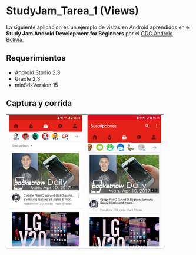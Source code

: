 StudyJam_Tarea_1 (Views)
========================

La siguiente aplicacion es un ejemplo de vistas en Android aprendidos en el **Study Jam Android Development for Beginners** por el [GDG Android Bolivia.](http://www.gdg.androidbolivia.com/)


Requerimientos
------------

  * Android Studio 2.3
  * Gradle 2.3
  * minSdkVersion 15


Captura y corrida
---------

<div>
    <center>
        <table border="0">
            <tr>
                <td>
                    <img src="/img/original.png" width="200">
                </td>
                <td>
                    <img src="/img/miaplicacion.png" width="200">
                </td>
            </tr>
        </table>
    </center>
</div>